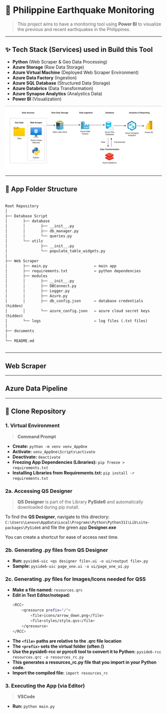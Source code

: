 # 🚀 Philippine Earthquake Monitoring

> This project aims to have a monitoring tool using **Power BI** to visualize the previous and recent earthquakes in the Philippines.

---
## ✨ Tech Stack (Services) used in Build this Tool
- **Python** (Web Scraper & Geo Data Processing)
- **Azure Storage** (Raw Data Storage)
- **Azure Virtual Machine** (Deployed Web Scraper Environment)
- **Azure Data Factory** (Ingestion)
- **Azure SQL Database** (Structured Data Storage)
- **Azure Databrics** (Data Transformation)
- **Azure Synapse Analytics** (Analystics Data)
- **Power BI** (Visualization)

![alt text](documents/project_model.png)

---


## 📂 App Folder Structure
<pre><code>
Root Repository
│
├── Database Script
│       ├── database
│       │       ├── __init__.py
│       │       ├── db_manager.py
│       │       └── queries.py
│       └── utils
│               ├── __init__.py
│               └── populate_table_widgets.py
│
├── Web Scraper
│       ├── main.py                     ← main app
│       ├── requirements.txt            ← python dependencies
│       ├── modules
│       │       ├── __init__.py
│       │       ├── DBConnect.py
│       │       ├── Logger.py
│       │       ├── Azure.py
│       │       ├── db_config.json      ← database credentials (hidden)
│       │       └── azure_config.json   ← azure cloud secret keys (hidden)
│       └── logs                        ← log files (.txt files)
│
├── documents
│                        
└── README.md

</code></pre>

---

## Web Scraper


--- 

## Azure Data Pipeline


---

## 🔧 Clone Repository

### 1. Virtual Environment
> **Command Prompt** 

- **Create:** ``python -m venv venv_AppOne``
- **Activate:** ``venv_AppOne\Scripts\activate``
- **Deactivate:** ``deactivate``
- **Freezing App Dependencies (Libraries):** ``pip freeze > requirements.txt ``
- **Installing Libraries from Requirements.txt:** ``pip install -r requirements.txt``

### 2a. Accessing QS Designer
> **QS Designer** is part of the Library **PySide6** and automatically downloaded during pip install.

To find the **QS Designer**, navigate to this directory:
```C:\Users\Lenovo\AppData\Local\Programs\Python\Python311\Lib\site-packages\PySide6``` and file the green app **Designer.exe**

You can create a shortcut for ease of access next time.


### 2b. Generating .py files  from QS Designer
- **Run:** ``pyside6-uic <qs designer file>.ui -o ui/<output file>.py``
- **Sample:** ``pyside6-uic page_one.ui -o ui/page_one_ui.py``

### 2c. Generating .py files for Images/Icons needed for QSS
- **Make a file named:** ``resources.qrc``
- **Edit in Text Editor/notepad:** 
    ```bash
    <RCC>
        <qresource prefix="/">
            <file>icons/arrow_down.png</file>
            <file>styles/style.qss</file>
        </qresource>
    </RCC>
    ```
- **The `<file>` paths are relative to the .qrc file location**
- **The `<prefix>` sets the virtual folder (often /)**
- **Use the pyside6-rcc or pyrcc6 tool to convert it to Python:** ``pyside6-rcc resources.qrc -o resources_rc.py``
- **This generates a resources_rc.py file that you import in your Python code.**
- **Import the compiled file:** `import resources_rc`

### 3. Executing the App (via Editor)
> **VSCode**
- **Run:** ``python main.py``
